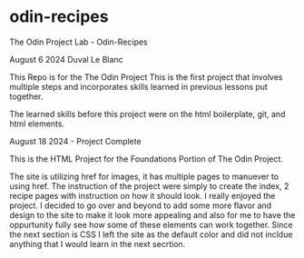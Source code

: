 # odin-recipes
The Odin Project Lab - Odin-Recipes

August 6 2024
Duval Le Blanc

This Repo is for the The Odin Project
This is the first project that involves multiple steps and incorporates skills learned in previous lessons 
put together. 

The learned skills before this project were on the html boilerplate, git, and html elements. 


August 18 2024 - Project Complete

This is the HTML Project for the Foundations Portion of The Odin Project.</p>
The site is utilizing href for images, it has multiple pages to manuever to using href.
The instruction of the project were simply to create the index, 2 recipe pages with instruction on 
how it should look. I really enjoyed the project. I decided to go over and beyond to add some more
flavor and design to the site to make it look more appealing and also for me to have the oppurtunity 
fully see how some of these elements can work together. Since the next section is CSS I left the site 
as the default color and did not incldue anything that I would learn in the next secrtion. 
